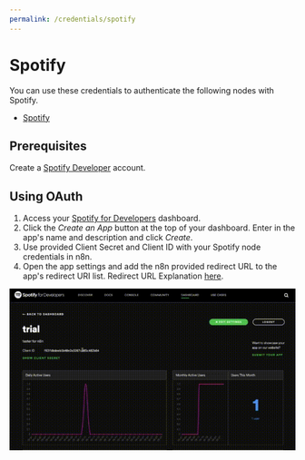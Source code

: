 ```yaml
---
permalink: /credentials/spotify
---
```


# Spotify

You can use these credentials to authenticate the following nodes with Spotify.
- [Spotify](../../nodes-library/nodes/Spotify/README.md)


## Prerequisites

Create a [Spotify Developer](https://developer.spotify.com/dashboard/login) account.

## Using OAuth

1. Access your [Spotify for Developers](https://developer.spotify.com/dashboard/login) dashboard.
2. Click the *Create an App* button at the top of your dashboard. Enter in the app's name and description and click *Create*.
3. Use provided Client Secret and Client ID with your Spotify node credentials in n8n.
4. Open the app settings and add the n8n provided redirect URL to the app's redirect URI list. Redirect URL Explanation [here](../README.md).

![The Spotify App Dashboard](./dashboard.gif)
